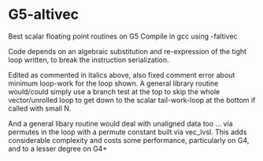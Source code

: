# G5-altivec
 Best scalar floating point routines on G5
 Compile in gcc using -faltivec
 
Code depends on an algebraic substitution and re-expression of the tight loop written, to break the instruction serialization.
 
Edited as commented in italics above, also fixed comment error about minimum loop-work for the loop shown. A general library routine would/could simply use a branch test at the top to skip the whole vector/unrolled loop to get down to the scalar tail-work-loop at the bottom if called with small N.


And a general libary routine would deal with unaligned data too ... via permutes in the loop with a permute constant built via vec_lvsl. This adds considerable complexity and costs some performance, particularly on G4, and to a lesser degree on G4+

